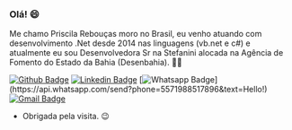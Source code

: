 ### Olá! 😄

Me chamo Priscila Rebouças moro no Brasil, eu venho atuando com desenvolvimento .Net desde 2014 nas linguagens (vb.net e c#) e atualmente eu sou Desenvolvedora Sr na Stefanini alocada na Agência de Fomento do Estado da Bahia (Desenbahia). :woman_technologist:


[![Github Badge](https://img.shields.io/badge/-Github-000?style=flat-square&logo=Github&logoColor=white&link=https://github.com/PriscilaReboucas/)](https://github.com/PriscilaReboucas/)
[![Linkedin Badge](https://img.shields.io/badge/-LinkedIn-blue?style=flat-square&logo=Linkedin&logoColor=white&link=https://www.linkedin.com/in/priscila-rebou%C3%A7as/)](https://www.linkedin.com/in/priscila-rebou%C3%A7as/)
[![Whatsapp Badge](https://img.shields.io/badge/-Whatsapp-4CA143?style=flat-square&labelColor=4CA143&logo=whatsapp&logoColor=white&link=https://api.whatsapp.com/send?phone=5571988517896&text=Hello!)](https://api.whatsapp.com/send?phone=5571988517896&text=Hello!)
[![Gmail Badge](https://img.shields.io/badge/-Gmail-c14438?style=flat-square&logo=Gmail&logoColor=white&link=mailto:priscilaresantos@gmail.com)](mailto:priscilaresantos@gmail.com)
 
- Obrigada pela visita. :wink:

<!--
**PriscilaReboucas/PriscilaReboucas** is a ✨ _special_ ✨ repository because its `README.md` (this file) appears on your GitHub profile.

Here are some ideas to get you started:

- 🔭 I’m currently working on ...
- 🌱 I’m currently learning ...
- 👯 I’m looking to collaborate on ...
- 🤔 I’m looking for help with ...
- 💬 Ask me about ...
- 📫 How to reach me: ...
- 😄 Pronouns: ...
- ⚡ Fun fact: ...
- :soccer:

-->
